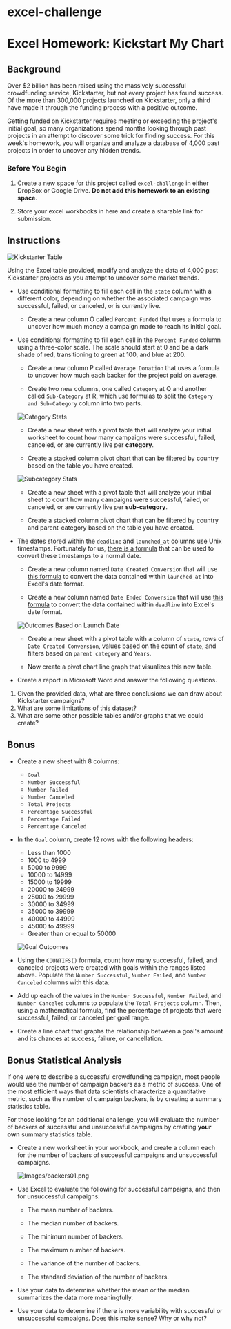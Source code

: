 # excel-challenge

# Excel Homework: Kickstart My Chart

## Background

Over $2 billion has been raised using the massively successful crowdfunding service, Kickstarter, but not every project has found success. Of the more than 300,000 projects launched on Kickstarter, only a third have made it through the funding process with a positive outcome.

Getting funded on Kickstarter requires meeting or exceeding the project's initial goal, so many organizations spend months looking through past projects in an attempt to discover some trick for finding success. For this week's homework, you will organize and analyze a database of 4,000 past projects in order to uncover any hidden trends.

### Before You Begin

1. Create a new space for this project called `excel-challenge` in either DropBox or Google Drive. **Do not add this homework to an existing space**.

2. Store your excel workbooks in here and create a sharable link for submission.

## Instructions

![Kickstarter Table](Images/FullTable.PNG)

Using the Excel table provided, modify and analyze the data of 4,000 past Kickstarter projects as you attempt to uncover some market trends.

* Use conditional formatting to fill each cell in the `state` column with a different color, depending on whether the associated campaign was successful, failed, or canceled, or is currently live.

  * Create a new column O called `Percent Funded` that uses a formula to uncover how much money a campaign made to reach its initial goal.

* Use conditional formatting to fill each cell in the `Percent Funded` column using a three-color scale. The scale should start at 0 and be a dark shade of red, transitioning to green at 100, and blue at 200.

  * Create a new column P called `Average Donation` that uses a formula to uncover how much each backer for the project paid on average.

  * Create two new columns, one called `Category` at Q and another called `Sub-Category` at R, which use formulas to split the `Category and Sub-Category` column into two parts.

  ![Category Stats](Images/CategoryStats.PNG)

  * Create a new sheet with a pivot table that will analyze your initial worksheet to count how many campaigns were successful, failed, canceled, or are currently live per **category**.

  * Create a stacked column pivot chart that can be filtered by country based on the table you have created.

  ![Subcategory Stats](Images/SubcategoryStats.PNG)

  * Create a new sheet with a pivot table that will analyze your initial sheet to count how many campaigns were successful, failed, or canceled, or are currently live per **sub-category**.

  * Create a stacked column pivot chart that can be filtered by country and parent-category based on the table you have created.

* The dates stored within the `deadline` and `launched_at` columns use Unix timestamps. Fortunately for us, [there is a formula](https://www.extendoffice.com/documents/excel/2473-excel-timestamp-to-date.html) that can be used to convert these timestamps to a normal date.

  * Create a new column named `Date Created Conversion` that will use [this formula](https://www.extendoffice.com/documents/excel/2473-excel-timestamp-to-date.html) to convert the data contained within `launched_at` into Excel's date format.

  * Create a new column named `Date Ended Conversion` that will use [this formula](https://www.extendoffice.com/documents/excel/2473-excel-timestamp-to-date.html) to convert the data contained within `deadline` into Excel's date format.

  ![Outcomes Based on Launch Date](Images/LaunchDateOutcomes.PNG)

  * Create a new sheet with a pivot table with a column of `state`, rows of `Date Created Conversion`, values based on the count of `state`, and filters based on `parent category` and `Years`.

  * Now create a pivot chart line graph that visualizes this new table.

* Create a report in Microsoft Word and answer the following questions.

1. Given the provided data, what are three conclusions we can draw about Kickstarter campaigns?
2. What are some limitations of this dataset?
3. What are some other possible tables and/or graphs that we could create?

## Bonus

* Create a new sheet with 8 columns:

  * `Goal`
  * `Number Successful`
  * `Number Failed`
  * `Number Canceled`
  * `Total Projects`
  * `Percentage Successful`
  * `Percentage Failed`
  * `Percentage Canceled`

* In the `Goal` column, create 12 rows with the following headers:

  * Less than 1000
  * 1000 to 4999
  * 5000 to 9999
  * 10000 to 14999
  * 15000 to 19999
  * 20000 to 24999
  * 25000 to 29999
  * 30000 to 34999
  * 35000 to 39999
  * 40000 to 44999
  * 45000 to 49999
  * Greater than or equal to 50000

  ![Goal Outcomes](Images/GoalOutcomes.PNG)

* Using the `COUNTIFS()` formula, count how many successful, failed, and canceled projects were created with goals within the ranges listed above. Populate the `Number Successful`, `Number Failed`, and `Number Canceled` columns with this data.

* Add up each of the values in the `Number Successful`, `Number Failed`, and `Number Canceled` columns to populate the `Total Projects` column. Then, using a mathematical formula, find the percentage of projects that were successful, failed, or canceled per goal range.

* Create a line chart that graphs the relationship between a goal's amount and its chances at success, failure, or cancellation.

## Bonus Statistical Analysis

If one were to describe a successful crowdfunding campaign, most people would use the number of campaign backers as a metric of success. One of the most efficient ways that data scientists characterize a quantitative metric, such as the number of campaign backers, is by creating a summary statistics table.

For those looking for an additional challenge, you will evaluate the number of backers of successful and unsuccessful campaigns by creating **your own** summary statistics table.

* Create a new worksheet in your workbook, and create a column each for the number of backers of successful campaigns and unsuccessful campaigns.

  ![Images/backers01.png](Images/backers01.png)

* Use Excel to evaluate the following for successful campaigns, and then for unsuccessful campaigns:

  * The mean number of backers.

  * The median number of backers.

  * The minimum number of backers.

  * The maximum number of backers.

  * The variance of the number of backers.

  * The standard deviation of the number of backers.

* Use your data to determine whether the mean or the median summarizes the data more meaningfully.

* Use your data to determine if there is more variability with successful or unsuccessful campaigns. Does this make sense? Why or why not?
